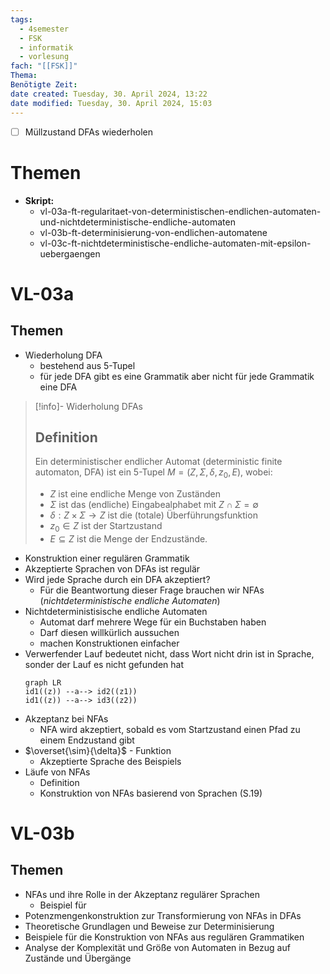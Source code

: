 ```yaml
---
tags:
  - 4semester
  - FSK
  - informatik
  - vorlesung
fach: "[[FSK]]"
Thema: 
Benötigte Zeit:
date created: Tuesday, 30. April 2024, 13:22
date modified: Tuesday, 30. April 2024, 15:03
---
```


- [ ] Müllzustand DFAs wiederholen
# Themen
- **Skript:**
	- vl-03a-ft-regularitaet-von-deterministischen-endlichen-automaten-und-nichtdeterministische-endliche-automaten
	- vl-03b-ft-determinisierung-von-endlichen-automatene
	- vl-03c-ft-nichtdeterministische-endliche-automaten-mit-epsilon-uebergaengen

# VL-03a
## Themen

- Wiederholung DFA
	- bestehend aus 5-Tupel
	- für jede DFA gibt es eine Grammatik aber nicht für jede Grammatik eine DFA
 >[!info]- Widerholung DFAs
 >## Definition
 >Ein deterministischer endlicher Automat (deterministic finite automaton, DFA) ist ein 5-Tupel $M = (Z, \Sigma, \delta, z_0, E)$, wobei:
>- $Z$ ist eine endliche Menge von Zuständen
>- $\Sigma$ ist das (endliche) Eingabealphabet mit $Z \cap \Sigma = \emptyset$
>- $\delta: Z \times \Sigma \rightarrow Z$ ist die (totale) Überführungsfunktion
>- $z_0 \in Z$ ist der Startzustand
>- $E \subseteq Z$ ist die Menge der Endzustände.
- Konstruktion einer regulären Grammatik
- Akzeptierte Sprachen von DFAs ist regulär
- Wird jede Sprache durch ein DFA akzeptiert?
	- Für die Beantwortung dieser Frage brauchen wir NFAs (*nichtdeterministische endliche Automaten*)
- Nichtdeterministisische endliche Automaten
	- Automat darf mehrere Wege für ein Buchstaben haben
	- Darf diesen willkürlich aussuchen
	- machen Konstruktionen einfacher
- Verwerfender Lauf bedeutet nicht, dass Wort nicht drin ist in Sprache, sonder der Lauf es nicht gefunden hat
	```mermaid
	graph LR
	id1((z)) --a--> id2((z1))
	id1((z)) --a--> id3((z2))
	```
- Akzeptanz bei NFAs
	- NFA wird akzeptiert, sobald es vom Startzustand einen Pfad zu einem Endzustand gibt
- $\overset{\sim}{\delta}$ - Funktion
	- Akzeptierte Sprache des Beispiels
- Läufe von NFAs
	- Definition
	- Konstruktion von NFAs basierend von Sprachen (S.19)

# VL-03b

## Themen

- NFAs und ihre Rolle in der Akzeptanz regulärer Sprachen
	- Beispiel für
- Potenzmengenkonstruktion zur Transformierung von NFAs in DFAs
- Theoretische Grundlagen und Beweise zur Determinisierung
- Beispiele für die Konstruktion von NFAs aus regulären Grammatiken
- Analyse der Komplexität und Größe von Automaten in Bezug auf Zustände und Übergänge
